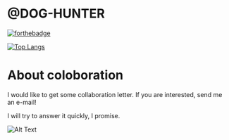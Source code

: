 # @DOG-HUNTER
[![forthebadge](https://forthebadge.com/images/badges/contains-cat-gifs.svg)](https://forthebadge.com)

[![Top Langs](https://github-readme-stats.vercel.app/api/top-langs/?username=DOG-HUNTER&layout=compact)](https://github.com/Dog-Hunter)

# About coloboration
I would like to get some collaboration letter. If you are interested, send me an e-mail!

I will try to answer it quickly, I promise.

![Alt Text](https://tenor.com/view/kitten-cat-typing-typing-cat-gif-5751430.gif)
<!--
**Dog-Hunter/Dog-Hunter** is a ✨ _special_ ✨ repository because its `README.md` (this file) appears on your GitHub profile.

Here are some ideas to get you started:

- 🔭 I’m currently working on ...
- 🌱 I’m currently learning ...
- 👯 I’m looking to collaborate on ...
- 🤔 I’m looking for help with ...
- 💬 Ask me about ...
- 📫 How to reach me: ...
- 😄 Pronouns: ...
- ⚡ Fun fact: ...
-->
